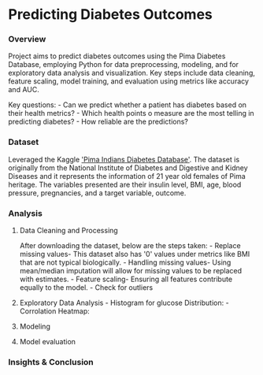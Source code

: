 # Predicting Diabetes Outcomes

### Overview
Project aims to predict diabetes outcomes using the Pima Diabetes Database, employing Python for data preprocessing, modeling, and for exploratory data analysis and visualization. Key steps include data cleaning, feature scaling, model training, and evaluation using metrics like accuracy and AUC.
   
   Key questions:
      - Can we predict whether a patient has diabetes based on their health metrics?
      - Which health points o measure are the most telling in predicting diabetes?
      - How reliable are the predictions?

### Dataset 
Leveraged the Kaggle ['Pima Indians Diabetes Database'](https://www.kaggle.com/datasets/uciml/pima-indians-diabetes-database/data). The dataset is originally from the National Institute of Diabetes and Digestive and Kidney Diseases and it represents the information of 21 year old females of Pima heritage. The variables presented are their insulin level, BMI, age, blood pressure, pregnancies, and a target variable, outcome. 

### Analysis
1. Data Cleaning and Processing

   After downloading the dataset, below are the steps taken:
       - Replace missing values- This dataset also has '0' values under metrics like BMI that are not typical biologically.
       - Handling missing values- Using mean/median imputation will allow for missing values to be replaced with estimates.
       - Feature scaling- Ensuring all features contribute equally to the model.
       - Check for outliers
   
3. Exploratory Data Analysis
       - Histogram for glucose Distribution:
       - Corrolation Heatmap:
         
4. Modeling
   
5. Model evaluation
   
### Insights & Conclusion

